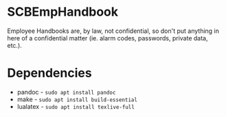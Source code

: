 # SCBEmpHandbook

Employee Handbooks are, by law, not confidential, so don't put anything in here of a confidential matter (ie. alarm codes, passwords, private data, etc.).


# Dependencies

- pandoc - ```sudo apt install pandoc```
- make - ```sudo apt install build-essential```
- lualatex - ```sudo apt install texlive-full```

